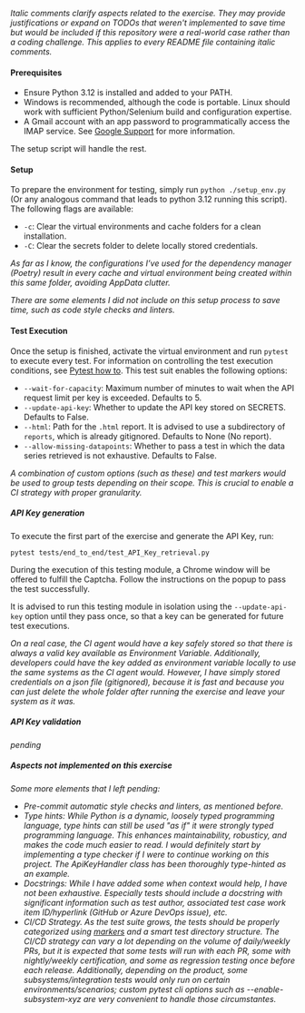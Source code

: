 _Italic comments clarify aspects related to the exercise. They may provide justifications or expand on TODOs that weren't implemented to save time but would be included if this repository were a real-world case rather than a coding challenge. This applies to every README file containing italic comments._


#### Prerequisites
- Ensure Python 3.12 is installed and added to your PATH.
- Windows is recommended, although the code is portable. Linux should work with sufficient Python/Selenium build and configuration expertise.
- A Gmail account with an app password to programmatically access the IMAP service. See [Google Support](https://knowledge.workspace.google.com/kb/how-to-create-app-passwords-000009237) for more information.

The setup script will handle the rest.

#### Setup

To prepare the environment for testing, simply run `python ./setup_env.py` (Or any analogous command that leads to python 3.12 running this script). The following flags are available:
- `-c`: Clear the virtual environments and cache folders for a clean installation.
- `-C`: Clear the secrets folder to delete locally stored credentials.

_As far as I know, the configurations I’ve used for the dependency manager (Poetry) result in every cache and virtual environment being created within this same folder, avoiding AppData clutter._

_There are some elements I did not include on this setup process to save time, such as code style checks and linters._

#### Test Execution
Once the setup is finished, activate the virtual environment and run `pytest` to execute every test. For information on controlling the test execution conditions, see [Pytest how to](https://docs.pytest.org/en/stable/how-to/usage.html "Pytest CLI reference"). This test suit enables the following options:

- `--wait-for-capacity`: Maximum number of minutes to wait when the API request limit per key is exceeded. Defaults to 5.
- `--update-api-key`: Whether to update the API key stored on SECRETS. Defaults to False.
- `--html`: Path for the `.html` report. It is advised to use a subdirectory of `reports`, which is already gitignored. Defaults to None (No report).
- `--allow-missing-datapoints`: Whether to pass a test in which the data series retrieved is not exhaustive. Defaults to False.

_A combination of custom options (such as these) and test markers would be used to group tests depending on their scope. This is crucial to enable a CI strategy with proper granularity._

##### API Key generation
To execute the first part of the exercise and generate the API Key, run:

`pytest tests/end_to_end/test_API_Key_retrieval.py`

During the execution of this testing module, a Chrome window will be offered to fulfill the Captcha. Follow the instructions on the popup to pass the test successfully.

It is advised to run this testing module in isolation using the `--update-api-key` option until they pass once, so that a key can be generated for future test executions.

_On a real case, the CI agent would have a key safely stored so that there is always a valid key available as Environment Variable. Additionally, developers could have the key added as environment variable locally to use the same systems as the CI agent would. However, I have simply stored credentials on a json file (gitignored), because it is fast and because you can just delete the whole folder after running the exercise and leave your system as it was._

##### API Key validation
_pending_


##### _Aspects not implemented on this exercise_
_Some more elements that I left pending:_
- _Pre-commit automatic style checks and linters, as mentioned before._
- _Type hints: While Python is a dynamic, loosely typed programming language, type hints can still be used "as if" it were strongly typed programming language. This enhances maintainability, robusticy, and makes the code much easier to read. I would definitely start by implementing a type checker if I were to continue working on this project. The ApiKeyHandler class has been thoroughly type-hinted as an example._
- _Docstrings: While I have added some when context would help, I have not been exhaustive. Especially tests should include a docstring with significant information such as test author, associated test case work item ID/hyperlink (GitHub or Azure DevOps issue), etc._
- _CI/CD Strategy. As the test suite grows, the tests should be properly categorized using [markers](https://docs.pytest.org/en/stable/example/markers.html) and a smart test directory structure. The CI/CD strategy can vary a lot depending on the volume of daily/weekly PRs, but it is expected that some tests will run with each PR, some with nightly/weekly certification, and some as regression testing once before each release. Additionally, depending on the product, some subsystems/integration tests would only run on certain environments/scenarios; custom pytest cli options such as --enable-subsystem-xyz are very convenient to handle those circumstantes._